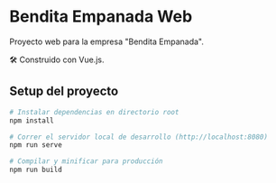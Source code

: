 # Bendita Empanada Web

Proyecto web para la empresa "Bendita Empanada".

🛠 Construido con Vue.js.

## Setup del proyecto

```bash
# Instalar dependencias en directorio root
npm install
```

```bash
# Correr el servidor local de desarrollo (http://localhost:8080)
npm run serve
```

```bash
# Compilar y minificar para producción
npm run build
```
